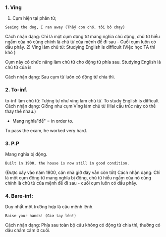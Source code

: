 ### 1. Ving
1) Cụm hiện tại phân từ;
```
Seeing the dog, I ran away (Thấy con chó, tôi bỏ chạy)
```
Cách nhận dạng:
Chỉ là một cụm động từ mang nghĩa chủ động, chủ từ hiểu ngầm của nó cũng chính là chủ từ của mệnh đề đi sau - Cuối cụm luôn có dấu phẩy.
2) Ving làm chủ từ:
Studying English is difficult (Việc học TA thì khó )

Cụm này có chức năng làm chủ từ cho động từ phía sau.
Studying English là chủ từ của is

Cách nhận dạng:
Sau cụm từ luôn có động từ chia thì.
### 2. To-inf.
to-inf làm chủ từ:
Tương tự như ving làm chủ từ.
To study English is difficult
Cách nhận dạng:
Giống như cụm Ving làm chủ từ (Hai cấu trúc này có thể thay thế nhau.)

- Mang nghĩa"để" = in order to.

To pass the exam, he worked very hard.

### 3. P.P
Mang nghĩa bị động.
```
Built in 1900, the house is now still in good condition.
```
(Được xây vào năm 1900, căn nhà giờ đây vẫn còn tốt)
Cách nhận dạng:
Chỉ là một cụm động từ mang nghĩa bị động, chủ từ hiểu ngầm của nó cũng chính là chủ từ của mệnh đề đi sau - cuối cụm luôn có dấu phẩy.

### 4. Bare-inf:
Duy nhất một trường hợp là câu mệnh lệnh.
```
Raise your hands! (Giơ tay lên!)
```
Cách nhận dạng:
Phía sau toàn bộ câu không có động từ chia thì, thường có dấu chấm cảm ở cuối.
